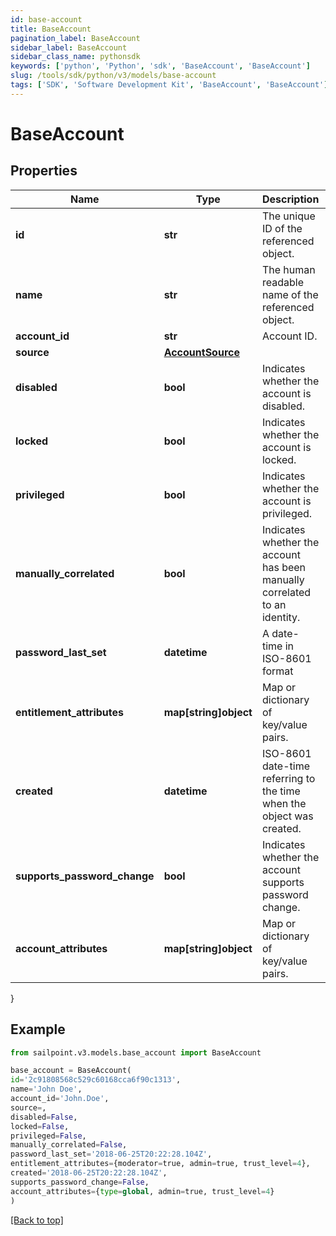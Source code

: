 ```yaml
---
id: base-account
title: BaseAccount
pagination_label: BaseAccount
sidebar_label: BaseAccount
sidebar_class_name: pythonsdk
keywords: ['python', 'Python', 'sdk', 'BaseAccount', 'BaseAccount']
slug: /tools/sdk/python/v3/models/base-account
tags: ['SDK', 'Software Development Kit', 'BaseAccount', 'BaseAccount']
---
```


# BaseAccount

## Properties

| Name | Type | Description | Notes |
| --- | --- | --- | --- |
| **id** | **str** | The unique ID of the referenced object. | [optional] |
| **name** | **str** | The human readable name of the referenced object. | [optional] |
| **account_id** | **str** | Account ID. | [optional] |
| **source** | [**AccountSource**](account-source) |  | [optional] |
| **disabled** | **bool** | Indicates whether the account is disabled. | [optional] [default to False] |
| **locked** | **bool** | Indicates whether the account is locked. | [optional] [default to False] |
| **privileged** | **bool** | Indicates whether the account is privileged. | [optional] [default to False] |
| **manually_correlated** | **bool** | Indicates whether the account has been manually correlated to an identity. | [optional] [default to False] |
| **password_last_set** | **datetime** | A date-time in ISO-8601 format | [optional] |
| **entitlement_attributes** | **map[string]object** | Map or dictionary of key/value pairs. | [optional] |
| **created** | **datetime** | ISO-8601 date-time referring to the time when the object was created. | [optional] |
| **supports_password_change** | **bool** | Indicates whether the account supports password change. | [optional] [default to False] |
| **account_attributes** | **map[string]object** | Map or dictionary of key/value pairs. | [optional] |

}

## Example

```python
from sailpoint.v3.models.base_account import BaseAccount

base_account = BaseAccount(
id='2c91808568c529c60168cca6f90c1313',
name='John Doe',
account_id='John.Doe',
source=,
disabled=False,
locked=False,
privileged=False,
manually_correlated=False,
password_last_set='2018-06-25T20:22:28.104Z',
entitlement_attributes={moderator=true, admin=true, trust_level=4},
created='2018-06-25T20:22:28.104Z',
supports_password_change=False,
account_attributes={type=global, admin=true, trust_level=4}
)

```

[[Back to top]](#)
